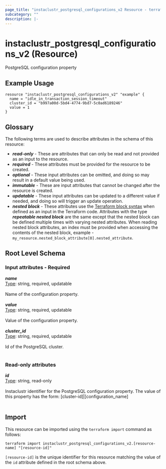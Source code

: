 ```yaml
---
page_title: "instaclustr_postgresql_configurations_v2 Resource - terraform-provider-instaclustr"
subcategory: ""
description: |-
---
```


# instaclustr_postgresql_configurations_v2 (Resource)
PostgreSQL configuration property
## Example Usage
```
resource "instaclustr_postgresql_configurations_v2" "example" {
  name = "idle_in_transaction_session_timeout"
  cluster_id = "b997a00d-5bd4-4774-9bd7-5c0ad6189246"
  value = 1
}
```
## Glossary
The following terms are used to describe attributes in the schema of this resource:
- **_read-only_** - These are attributes that can only be read and not provided as an input to the resource.
- **_required_** - These attributes must be provided for the resource to be created.
- **_optional_** - These input attributes can be omitted, and doing so may result in a default value being used.
- **_immutable_** - These are input attributes that cannot be changed after the resource is created.
- **_updatable_** - These input attributes can be updated to a different value if needed, and doing so will trigger an update operation.
- **_nested block_** - These attributes use the [Terraform block syntax](https://www.terraform.io/language/attr-as-blocks) when defined as an input in the Terraform code. Attributes with the type **_repeatable nested block_** are the same except that the nested block can be defined multiple times with varying nested attributes. When reading nested block attributes, an index must be provided when accessing the contents of the nested block, example - `my_resource.nested_block_attribute[0].nested_attribute`.
## Root Level Schema
### Input attributes - Required
*___name___*<br>
<ins>Type</ins>: string, required, updatable<br>
<br>Name of the configuration property.<br><br>
*___value___*<br>
<ins>Type</ins>: string, required, updatable<br>
<br>Value of the configuration property.<br><br>
*___cluster_id___*<br>
<ins>Type</ins>: string, required, updatable<br>
<br>Id of the PostgreSQL cluster.<br><br>
### Read-only attributes
*___id___*<br>
<ins>Type</ins>: string, read-only<br>
<br>Instaclustr identifier for the PostgreSQL configuration property. The value of this property has the form: [cluster-id]|[configuration_name]<br><br>
## Import
This resource can be imported using the `terraform import` command as follows:
```
terraform import instaclustr_postgresql_configurations_v2.[resource-name] "[resource-id]"
```
`[resource-id]` is the unique identifier for this resource matching the value of the `id` attribute defined in the root schema above.
